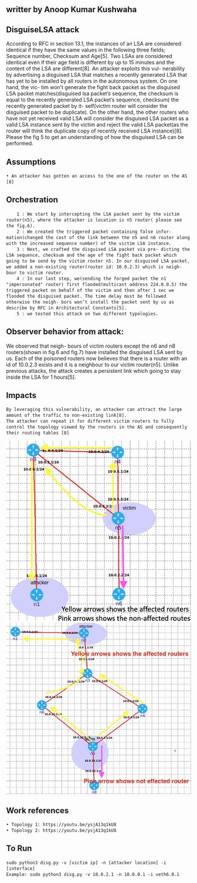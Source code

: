 ## writter by Anoop Kumar Kushwaha



## DisguiseLSA attack
According to RFC in section 13.1, the instances of an LSA are considered identical if they have the same values in the following three fields; Sequence number, Checksum and Age[5]. Two LSAs are considered identical even if their age field is different by up to 15 minutes and the content of the LSA are different[8]. An attacker exploits this vul- nerability by advertising a disguised LSA that matches a recently generated LSA that has yet to be installed by all routers in the autonomous system. On one hand, the vic- tim won’t generate the fight back packet as the disguised LSA packet matches(disguised lsa packet’s sequence, the checksum is equal to the recently generated LSA packet’s sequence, checksum) the recently generated packet by it- self(victim router will consider the disguised packet to be duplicate). On the other hand, the other routers who have not yet received valid LSA will consider the disguised LSA packet as a valid LSA instance sent by the victim and reject the valid LSA packet(as the router will think the duplicate copy of recently received LSA instance)[8]. Please the fig 5 to get an understanding of how the disguised LSA can be performed.

## Assumptions
    • An attacker has gotten an access to the one of the router on the AS [8]


## Orchestration
```
    1 : We start by intercepting the LSA packet sent by the victim router(n5), where the attacker is location is n5 router( please see the fig.6).
    2 : We created the triggered packet containing false infor- mation(changed the cost of the link between the n5 and n6 router along with the increased sequence number) of the victim LSA instance.
    3 : Next, we crafted the disguised LSA packet via pre- dicting the LSA sequence, checksum and the age of the fight back packet which going to be send by the victim router n5. In our disguised LSA packet, we added a non-existing router(router id: 10.0.2.3) which is neigh- bour to victim router.
    4 : In our last step, we(sending the forged packet the n1 "impersonated" router) first flooded(multicast address 224.0.0.5) the triggered packet on behalf of the victim and then after 1 sec we flooded the disguised packet. The time delay must be followed otherwise the neigh- bors won’t install the packet sent by us as describe by RFC in Architectural Constants[5].
    5 : we tested this attack on two different typologies.
```

## Observer behavior from attack:
We observed that neigh- bours of victim routers except the n6 and n8 routers(shown in fig.6 and fig.7) have installed the disguised LSA sent by us. Each of the poisoned routers now believes that there is a router with an id of 10.0.2.3 exists and it is a neighbour to our victim router(n5). Unlike previous attacks, the attack creates a persistent link which going to stay inside the LSA for 1 hours[5].


## Impacts
    By leveraging this vulnerability, an attacker can attract the large amount of the traffic to non-existing link[8].
    The attacker can repeat it for different victim routers to fully control the topology viewed by the routers in the AS and consequently their routing tables [8]



![topology1](distopo1.png)
![topology2](distopo2.png)


## Work references
    • Topology 1: https://youtu.be/ysjA13q1kU8
    • Topology 2: https://youtu.be/ysjA13q1kU8

##  To Run
    sudo python3 disg.py -v [victim ip] -n [attacker location] -i [interface]
    Example: sudo python3 disg.py -v 10.0.2.1 -n 10.0.0.1 -i veth6.0.1
